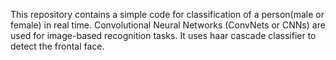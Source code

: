 This repository contains a simple code for classification of a person(male or female) in real time. Convolutional Neural Networks (ConvNets or CNNs) are used for image-based recognition tasks. It uses haar cascade classifier to detect the frontal face.
